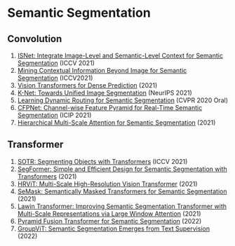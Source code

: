 # Semantic Segmentation
## Convolution
1. [ISNet: Integrate Image-Level and Semantic-Level Context for Semantic Segmentation](https://arxiv.org/abs/2108.12382) (ICCV 2021)
2. [Mining Contextual Information Beyond Image for Semantic Segmentation](https://arxiv.org/abs/2108.11819) (ICCV2021)
3. [Vision Transformers for Dense Prediction](https://arxiv.org/abs/2103.13413) (2021)
4. [K-Net: Towards Unified Image Segmentation](https://arxiv.org/abs/2106.14855) (NeurIPS 2021)
5. [Learning Dynamic Routing for Semantic Segmentation](https://arxiv.org/abs/2003.10401) (CVPR 2020 Oral)
6. [CFPNet: Channel-wise Feature Pyramid for Real-Time Semantic Segmentation](https://arxiv.org/abs/2103.12212) (ICIP 2021)
7. [Hierarchical Multi-Scale Attention for Semantic Segmentation](https://arxiv.org/abs/2005.10821) (2021)


## Transformer
1. [SOTR: Segmenting Objects with Transformers](https://arxiv.org/abs/2108.06747) (ICCV 2021)
2. [SegFormer: Simple and Efficient Design for Semantic Segmentation with Transformers](https://arxiv.org/abs/2105.15203) (2021)
3. [HRViT: Multi-Scale High-Resolution Vision Transformer](https://arxiv.org/abs/2111.01236) (2021)
4. [SeMask: Semantically Masked Transformers for Semantic Segmentation](https://arxiv.org/abs/2112.12782) (2021)
5. [Lawin Transformer: Improving Semantic Segmentation Transformer with Multi-Scale Representations via Large Window Attention](https://arxiv.org/abs/2201.01615) (2021)
6. [Pyramid Fusion Transformer for Semantic Segmentation](https://arxiv.org/abs/2201.04019) (2022)
7. [GroupViT: Semantic Segmentation Emerges from Text Supervision](https://arxiv.org/abs/2202.11094) (2022)
